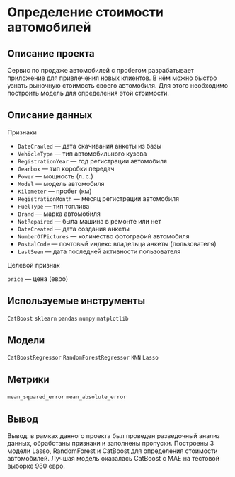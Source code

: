 # Определение стоимости автомобилей
## Описание проекта
Сервис по продаже автомобилей с пробегом разрабатывает приложение для привлечения новых клиентов. В нём можно быстро узнать рыночную стоимость своего автомобиля. Для этого необходимо построить модель для определения этой стоимости.

## Описание данных

Признаки

- `DateCrawled` — дата скачивания анкеты из базы
- `VehicleType` — тип автомобильного кузова
- `RegistrationYear` — год регистрации автомобиля
- `Gearbox` — тип коробки передач
- `Power` — мощность (л. с.)
- `Model` — модель автомобиля
- `Kilometer` — пробег (км)
- `RegistrationMonth` — месяц регистрации автомобиля
- `FuelType` — тип топлива
- `Brand` — марка автомобиля
- `NotRepaired` — была машина в ремонте или нет
- `DateCreated` — дата создания анкеты
- `NumberOfPictures` — количество фотографий автомобиля
- `PostalCode` — почтовый индекс владельца анкеты (пользователя)
- `LastSeen` — дата последней активности пользователя

Целевой признак

`price` — цена (евро)

## Используемые инструменты
`CatBoost` `sklearn` `pandas` `numpy` `matplotlib`

## Модели
`CatBoostRegressor` `RandomForestRegressor` `KNN` `Lasso`

## Метрики
`mean_squared_error` `mean_absolute_error`

## Вывод
Вывод: в рамках данного проекта был проведен разведочный анализ данных, обработаны признаки и заполнены пропуски. Построены 3 модели Lasso, RandomForest и CatBoost для определения стоимости автомобилей. Лучшая модель оказалась CatBoost с MAE на тестовой выборке 980 евро.
